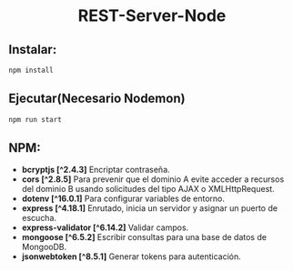 <h1 align="center" > REST-Server-Node </h1>

## Instalar:

```sh
npm install
```

## Ejecutar(Necesario Nodemon)

```sh
npm run start
```

## NPM:

- **bcryptjs [^2.4.3]** Encriptar contraseña.
- **cors [^2.8.5]** Para prevenir que el dominio A evite acceder a recursos del dominio B usando solicitudes del tipo AJAX o XMLHttpRequest.
- **dotenv [^16.0.1]** Para configurar variables de entorno.
- **express [^4.18.1]** Enrutado, inicia un servidor y asignar un puerto de escucha.
- **express-validator [^6.14.2]** Validar campos.
- **mongoose [^6.5.2]** Escribir consultas para una base de datos de MongooDB.
- **jsonwebtoken [^8.5.1]** Generar tokens para autenticación.
